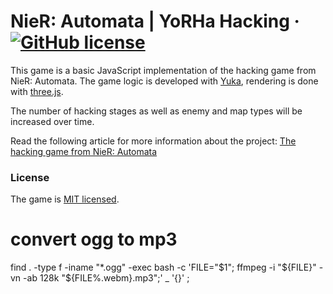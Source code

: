 # NieR: Automata | YoRHa Hacking &middot; [![GitHub license](https://img.shields.io/badge/license-MIT-blue.svg)](https://github.com/Mugen87/nier/blob/master/LICENSE)

This game is a basic JavaScript implementation of the hacking game from NieR: Automata. The game logic is developed with [Yuka](https://github.com/Mugen87/yuka),
rendering is done with [three.js](https://github.com/mrdoob/three.js).

The number of hacking stages as well as enemy and map types will be increased over time.

Read the following article for more information about the project: [The hacking game from NieR: Automata](https://discourse.threejs.org/t/the-hacking-game-from-nier-automata/11059)

### License

The game is [MIT licensed](./LICENSE).



# convert ogg to mp3

find . -type f -iname "*.ogg" -exec bash -c 'FILE="$1"; ffmpeg -i "${FILE}" -vn -ab 128k "${FILE%.webm}.mp3";' _ '{}' \;
